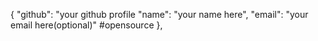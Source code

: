 {
    "github": "your github profile 
    "name": "your name here",
    "email": "your email here(optional)"
    #opensource
    },
